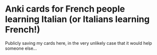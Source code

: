 # Anki cards for French people learning Italian (or Italians learning French!)

Publicly saving my cards here, in the very unlikely case that it would help someone else...
